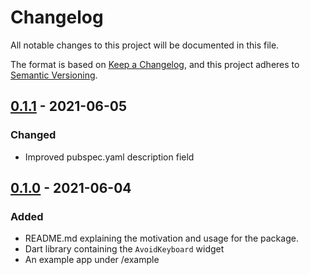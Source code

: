 # Changelog

All notable changes to this project will be documented in this file.

The format is based on [Keep a Changelog](https://keepachangelog.com/en/1.0.0/),
and this project adheres to [Semantic Versioning](https://semver.org/spec/v2.0.0.html).

## [0.1.1] - 2021-06-05

### Changed

- Improved pubspec.yaml description field

## [0.1.0] - 2021-06-04

### Added

- README.md explaining the motivation and usage for the package.
- Dart library containing the `AvoidKeyboard` widget
- An example app under /example

[0.1.0]: https://github.com/HornMichaelS/flutter_avoid_keyboard/releases/tag/v0.1.0-alpha
[0.1.1]: https://github.com/HornMichaelS/flutter_avoid_keyboard/releases/tag/v0.1.1-alpha
